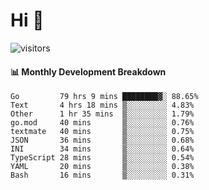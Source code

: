 # Hi 👋
 
![visitors](https://visitor-badge.glitch.me/badge?page_id=sorcererxw.sorcererx)

#### 📊 Monthly Development Breakdown

<!--START_SECTION:waka-->
```text
Go         79 hrs 9 mins ████████▓░ 88.65%
Text       4 hrs 18 mins ▒░░░░░░░░░ 4.83%
Other      1 hr 35 mins  ▒░░░░░░░░░ 1.79%
go.mod     40 mins       ▒░░░░░░░░░ 0.76%
textmate   40 mins       ▒░░░░░░░░░ 0.75%
JSON       36 mins       ▒░░░░░░░░░ 0.68%
INI        34 mins       ▒░░░░░░░░░ 0.64%
TypeScript 28 mins       ▒░░░░░░░░░ 0.54%
YAML       20 mins       ▒░░░░░░░░░ 0.38%
Bash       16 mins       ▒░░░░░░░░░ 0.31%
```
<!--END_SECTION:waka-->
